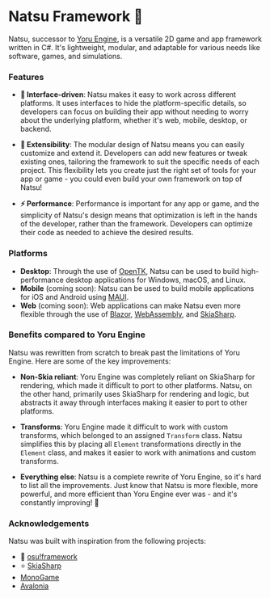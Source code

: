 # Natsu Framework 🌸

Natsu, successor to [Yoru Engine](https://github.com/nebula-developer/yoru-engine), is a versatile 2D game and app framework written in C#. It's lightweight, modular, and adaptable for various needs like software, games, and simulations.

### Features

- **📐 Interface-driven**: Natsu makes it easy to work across different platforms. It uses interfaces to hide the platform-specific details, so developers can focus on building their app without needing to worry about the underlying platform, whether it's web, mobile, desktop, or backend.

- **🧩 Extensibility**: The modular design of Natsu means you can easily customize and extend it. Developers can add new features or tweak existing ones, tailoring the framework to suit the specific needs of each project. This flexibility lets you create just the right set of tools for your app or game - you could even build your own framework on top of Natsu!

- **⚡ Performance**: Performance is important for any app or game, and the simplicity of Natsu's design means that optimization is left in the hands of the developer, rather than the framework. Developers can optimize their code as needed to achieve the desired results.


### Platforms

- **Desktop**: Through the use of [OpenTK](https://opentk.net/), Natsu can be used to build high-performance desktop applications for Windows, macOS, and Linux.
- **Mobile** (coming soon): Natsu can be used to build mobile applications for iOS and Android using [MAUI](https://dotnet.microsoft.com/en-us/apps/maui).
- **Web** (coming soon): Web applications can make Natsu even more flexible through the use of [Blazor](https://dotnet.microsoft.com/en-us/apps/aspnet/web-apps/blazor), [WebAssembly](https://webassembly.org/), and [SkiaSharp](https://github.com/mono/SkiaSharp).


### Benefits compared to Yoru Engine

Natsu was rewritten from scratch to break past the limitations of Yoru Engine. Here are some of the key improvements:

- **Non-Skia reliant**: Yoru Engine was completely reliant on SkiaSharp for rendering, which made it difficult to port to other platforms. Natsu, on the other hand, primarily uses SkiaSharp for rendering and logic, but abstracts it away through interfaces making it easier to port to other platforms.

- **Transforms**: Yoru Engine made it difficult to work with custom transforms, which belonged to an assigned `Transform` class. Natsu simplifies this by placing all `Element` transformations directly in the `Element` class, and makes it easier to work with animations and custom transforms.


- **Everything else**: Natsu is a complete rewrite of Yoru Engine, so it's hard to list all the improvements. Just know that Natsu is more flexible, more powerful, and more efficient than Yoru Engine ever was - and it's constantly improving! 🚀

### Acknowledgements

Natsu was built with inspiration from the following projects:

- 🌟 [osu!framework](https://github.com/ppy/osu-framework)
- ⭐ [SkiaSharp](https://github.com/mono/SkiaSharp)
- [MonoGame](https://github.com/MonoGame/MonoGame)
- [Avalonia](https://github.com/AvaloniaUI/Avalonia)
